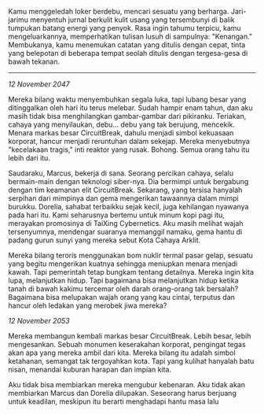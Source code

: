 Kamu menggeledah loker berdebu, mencari sesuatu yang berharga. Jari-jarimu menyentuh jurnal berkulit kulit usang yang tersembunyi di balik tumpukan batang energi yang penyok. Rasa ingin tahumu terpicu, kamu mengeluarkannya, memperhatikan tulisan lusuh di sampulnya: "Kenangan." Membukanya, kamu menemukan catatan yang ditulis dengan cepat, tinta yang belepotan di beberapa tempat seolah ditulis dengan tergesa-gesa di bawah tekanan.

---

_12 November 2047_

Mereka bilang waktu menyembuhkan segala luka, tapi lubang besar yang ditinggalkan oleh hari itu terus melebar. Sudah hampir enam tahun, dan aku masih tidak bisa menghilangkan gambar-gambar dari pikiranku. Teriakan, cahaya yang menyilaukan, debu... debu yang tak berujung, mencekik. Menara markas besar CircuitBreak, dahulu menjadi simbol kekuasaan korporat, hancur menjadi reruntuhan dalam sekejap. Mereka menyebutnya "kecelakaan tragis," inti reaktor yang rusak. Bohong. Semua orang tahu itu lebih dari itu.

Saudaraku, Marcus, bekerja di sana. Seorang percikan cahaya, selalu bermain-main dengan teknologi siber-nya. Dia bermimpi untuk bergabung dengan tim keamanan elit CircuitBreak. Sekarang, yang tersisa hanyalah serpihan dari mimpinya dan gema mengerikan tawaannya dalam mimpi burukku. Dorelia, sahabat terbaikku sejak kecil, juga kehilangan nyawanya pada hari itu. Kami seharusnya bertemu untuk minum kopi pagi itu, merayakan promosinya di TaiXing Cybernetics. Aku masih melihat wajah tersenyumnya, mendengar suaranya memanggil namaku, gema hantu di padang gurun sunyi yang mereka sebut Kota Cahaya Arklit.

Mereka bilang teroris menggunakan bom nuklir termal pasar gelap, sesuatu yang begitu mengerikan kuatnya sehingga meniupkan menara menjadi kawah. Tapi pemerintah tetap bungkam tentang detailnya. Mereka ingin kita lupa, melanjutkan hidup. Tapi bagaimana bisa melanjutkan hidup ketika tanah di bawah kakimu tercemar oleh darah orang-orang tak bersalah? Bagaimana bisa melupakan wajah orang yang kau cintai, terputus dan hancur oleh ledakan yang merobek jiwa mereka?

_12 November 2053_

Mereka membangun kembali markas besar CircuitBreak. Lebih besar, lebih mengesankan. Sebuah monumen keserakahan korporat, pengingat tegas akan apa yang mereka ambil dari kita. Mereka bilang itu adalah simbol ketahanan, semangat tak tergoyahkan kota. Tapi yang kulihat hanyalah batu nisan, menandai kuburan harapan dan impian kita.

Aku tidak bisa membiarkan mereka mengubur kebenaran. Aku tidak akan membiarkan Marcus dan Dorelia dilupakan. Seseorang harus berjuang untuk keadilan, meskipun itu berarti menghadapi hantu masa lalu
